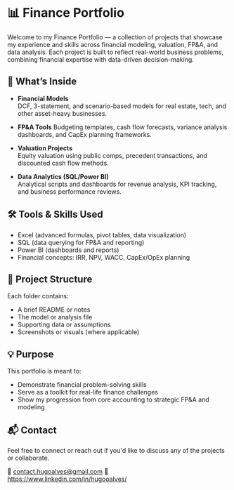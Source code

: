 # 📊 Finance Portfolio

Welcome to my Finance Portfolio — a collection of projects that showcase my experience and skills across financial modeling, valuation, FP&A, and data analysis. Each project is built to reflect real-world business problems, combining financial expertise with data-driven decision-making.

## 🧠 What’s Inside

- **Financial Models**  
  DCF, 3-statement, and scenario-based models for real estate, tech, and other asset-heavy businesses.

- **FP&A Tools**
  Budgeting templates, cash flow forecasts, variance analysis dashboards, and CapEx planning frameworks.

- **Valuation Projects**  
  Equity valuation using public comps, precedent transactions, and discounted cash flow methods.

- **Data Analytics (SQL/Power BI)**  
  Analytical scripts and dashboards for revenue analysis, KPI tracking, and business performance reviews.


## 🛠️ Tools & Skills Used

- Excel (advanced formulas, pivot tables, data visualization)
- SQL (data querying for FP&A and reporting)
- Power BI (dashboards and reports)
- Financial concepts: IRR, NPV, WACC, CapEx/OpEx planning

## 📁 Project Structure

Each folder contains:
- A brief README or notes
- The model or analysis file
- Supporting data or assumptions
- Screenshots or visuals (where applicable)

## 💡 Purpose

This portfolio is meant to:
- Demonstrate financial problem-solving skills
- Serve as a toolkit for real-life finance challenges
- Show my progression from core accounting to strategic FP&A and modeling

## 📬 Contact

Feel free to connect or reach out if you'd like to discuss any of the projects or collaborate.

📧 contact.hugoalves@gmail.com
🔗 https://www.linkedin.com/in/hugooalves/
